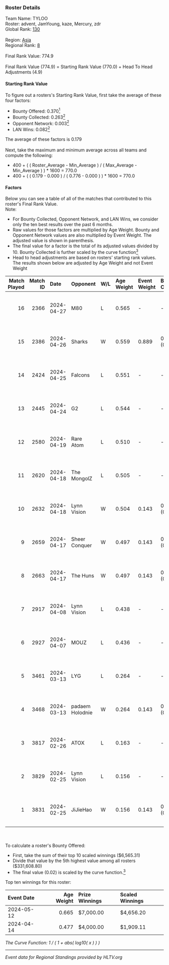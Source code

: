 ### Roster Details<br />
Team Name: TYLOO<br />
Roster: advent, JamYoung, kaze, Mercury, zdr<br />
Global Rank: [130](../standings_global.md)<br />
<br />
Region: [Asia]( ../standings_asia.md)<br />
Regional Rank: [8]( ../standings_asia.md)<br />
<br />
Final Rank Value:  774.9<br />
<br />
Final Rank Value (774.9) = Starting Rank Value (770.0) + Head To Head Adjustments (4.9)<br />

#### Starting Rank Value<br />
To figure out a rosters's Starting Rank Value, first take the average of these four factors:<br />
- Bounty Offered: 0.370[<sup>1</sup>](#table2)
- Bounty Collected: 0.263[<sup>2</sup>](#table1)
- Opponent Network: 0.003[<sup>2</sup>](#table1)
- LAN Wins: 0.082[<sup>2</sup>](#table1)

The average of these factors is 0.179<br />
<br />
Next, take the maximum and minimum average across all teams and compute the following:<br />
- 400 + ( ( Roster_Average - Min_Average ) / ( Max_Average - Min_Average ) ) * 1600 = 770.0
- 400 + ( ( 0.179 - 0.000 ) / ( 0.776 - 0.000 ) ) * 1600 = 770.0


#### Factors<br />
Below you can see a table of all of the matches that contributed to this roster's Final Rank Value.<br />
Note:<br />

- For Bounty Collected, Opponent Network, and LAN Wins, we consider only the ten best results over the past 6 months.
- Raw values for those factors are multiplied by Age Weight. Bounty and Opponent Network values are also multiplied by Event Weight. The adjusted value is shown in parenthesis.
- The final value for a factor is the total of its adjusted values divided by 10. Bounty Collected is further scaled by the curve function[<sup>3</sup>](#curveFunction)
- Head to head adjustments are based on rosters' starting rank values. The results shown below are adjusted by Age Weight and not Event Weight
<span id="table1"></span><br />


| Match Played | Match ID | Date       | Opponent        | W/L | Age Weight | Event Weight | Bounty Collected | Opponent Network | LAN Wins  | H2H Adj. | Roster                                  |
| -: | -: | :- | :- | :- | :- | :- | :- | :- | :- | -: | :- |
|           16 |     2366 | 2024-04-27 | M80             | L   | 0.565      | -            | -                | -                | -         |    -1.10 | advent, JamYoung, kaze, Mercury, zdr    |
|           15 |     2386 | 2024-04-26 | Sharks          | W   | 0.559      | 0.889        | 0.020 (0.010)    | 0.034 (0.017)    | 1 (0.559) |     8.82 | advent, JamYoung, kaze, Mercury, zdr    |
|           14 |     2424 | 2024-04-25 | Falcons         | L   | 0.551      | -            | -                | -                | -         |    -0.38 | advent, JamYoung, kaze, Mercury, zdr    |
|           13 |     2445 | 2024-04-24 | G2              | L   | 0.544      | -            | -                | -                | -         |    -0.02 | advent, JamYoung, kaze, Mercury, zdr    |
|           12 |     2580 | 2024-04-19 | Rare Atom       | L   | 0.510      | -            | -                | -                | -         |   -10.66 | advent, JamYoung, kaze, Mercury, zdr    |
|           11 |     2620 | 2024-04-18 | The MongolZ     | L   | 0.505      | -            | -                | -                | -         |    -0.03 | advent, JamYoung, kaze, Mercury, zdr    |
|           10 |     2632 | 2024-04-18 | Lynn Vision     | W   | 0.504      | 0.143        | 0.079 (0.006)    | 0.158 (0.011)    | 0 (0.000) |    12.58 | advent, JamYoung, kaze, Mercury, zdr    |
|            9 |     2659 | 2024-04-17 | Sheer Conquer   | W   | 0.497      | 0.143        | 0.000 (0.000)    | 0.019 (0.001)    | 0 (0.000) |     2.87 | advent, JamYoung, kaze, Mercury, zdr    |
|            8 |     2663 | 2024-04-17 | The Huns        | W   | 0.497      | 0.143        | 0.000 (0.000)    | 0.003 (0.000)    | 0 (0.000) |     1.82 | advent, JamYoung, kaze, Mercury, zdr    |
|            7 |     2917 | 2024-04-08 | Lynn Vision     | L   | 0.438      | -            | -                | -                | -         |    -2.77 | advent, JamYoung, kaze, Mercury, zdr    |
|            6 |     2927 | 2024-04-07 | MOUZ            | L   | 0.436      | -            | -                | -                | -         |    -0.03 | advent, JamYoung, kaze, Mercury, zdr    |
|            5 |     3461 | 2024-03-13 | LYG             | L   | 0.264      | -            | -                | -                | -         |    -4.82 | advent, JamYoung, lyrics3, Mercury, zdr |
|            4 |     3468 | 2024-03-13 | padaem Holodnie | W   | 0.264      | 0.143        | 0.000 (0.000)    | 0.000 (0.000)    | 0 (0.000) |     0.93 | advent, JamYoung, lyrics3, Mercury, zdr |
|            3 |     3817 | 2024-02-26 | ATOX            | L   | 0.163      | -            | -                | -                | -         |    -1.83 | advent, aumaN, JamYoung, kaze, Mercury  |
|            2 |     3829 | 2024-02-25 | Lynn Vision     | L   | 0.156      | -            | -                | -                | -         |    -1.09 | advent, aumaN, JamYoung, kaze, Mercury  |
|            1 |     3831 | 2024-02-25 | JiJieHao        | W   | 0.156      | 0.143        | 0.000 (0.000)    | 0.006 (0.000)    | 1 (0.156) |     0.57 | advent, aumaN, JamYoung, kaze, Mercury  |

<br />
<span id="table2"></span><br />
To calculate a roster's Bounty Offered:<br />

- First, take the sum of their top 10 scaled winnings ($6,565.31)
- Divide that value by the 5th highest value among all rosters ($331,608.80)
- The final value (0.02) is scaled by the curve function.[<sup>3</sup>](#curveFunction)

Top ten winnings for this roster:<br />

| Event Date | Age Weight | Prize Winnings | Scaled Winnings |
| :- | -: | :- | :- |
| 2024-05-12 |      0.665 | $7,000.00      | $4,656.20       |
| 2024-04-14 |      0.477 | $4,000.00      | $1,909.11       |


<span id="curveFunction"></span>_The Curve Function: 1 / ( 1 + abs( log10( x ) ) )_<br />

---
_Event data for Regional Standings provided by HLTV.org_<br />
